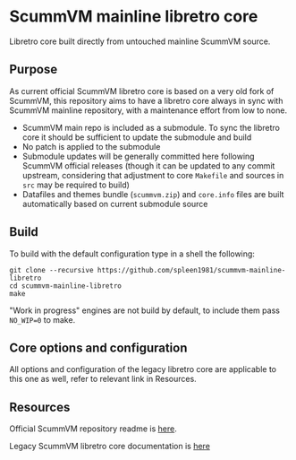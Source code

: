 # ScummVM mainline libretro core

Libretro core built directly from untouched mainline ScummVM source.

## Purpose
As current official ScummVM libretro core is based on a very old fork of ScummVM, this repository aims to have a libretro core always in sync with ScummVM mainline repository, with a maintenance effort from low to none.
* ScummVM main repo is included as a submodule. To sync the libretro core it should be sufficient to update the submodule and build
* No patch is applied to the submodule
* Submodule updates will be generally committed here following ScummVM official releases (though it can be updated to any commit upstream, considering that adjustment to core `Makefile` and sources in `src` may be required to build)
* Datafiles and themes bundle (`scummvm.zip`) and `core.info` files are built automatically based on current submodule source

## Build
To build with the default configuration type in a shell the following:
```
git clone --recursive https://github.com/spleen1981/scummvm-mainline-libretro
cd scummvm-mainline-libretro
make
```
"Work in progress" engines are not build by default, to include them pass `NO_WIP=0` to make.

## Core options and configuration
All options and configuration of the legacy libretro core are applicable to this one as well, refer to relevant link in Resources.

## Resources
Official ScummVM repository readme is [here](https://github.com/scummvm/scummvm#readme).

Legacy ScummVM libretro core documentation is [here](https://github.com/libretro/scummvm#readme)
